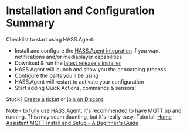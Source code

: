 # Installation and Configuration Summary

Checklist to start using HASS.Agent:

- Install and configure the [HASS.Agent integration](https://github.com/LAB02-Research/HASS.Agent-Integration) if you want notifications and/or mediaplayer capabilities
- Download & run the [latest release's installer](https://github.com/LAB02-Research/HASS.Agent/releases/latest)
- HASS.Agent will launch and show you the onboarding process
- Configure the parts you'll be using
- HASS.Agent will restart to activate your configuration
- Start adding Quick Actions, commands & sensors!

Stuck? [Create a ticket](https://github.com/LAB02-Research/HASS.Agent/issues) or [join on Discord](https://discord.gg/nMvqzwrVBU).

Note - to fully use HASS.Agent, it's recommended to have MQTT up and running. This may seem daunting, but it's really easy.
Tutorial: [Home Assistant MQTT Install and Setup - A Beginner's Guide](https://www.youtube.com/watch?v=dqTn-Gk4Qeo)
